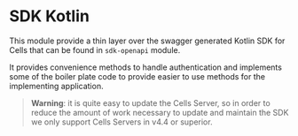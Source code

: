 # SDK Kotlin

This module provide a thin layer over the swagger generated Kotlin SDK for Cells that can be found
in `sdk-openapi` module.

It provides convenience methods to handle authentication and implements some of the boiler plate
code to provide easier to use methods for the implementing application.

> **Warning**: it is quite easy to update the Cells Server, so in order to reduce the amount of work
necessary to update and maintain the SDK we only support Cells Servers in v4.4 or superior.